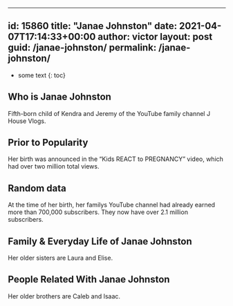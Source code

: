 ---
id: 15860
title: "Janae Johnston"
date: 2021-04-07T17:14:33+00:00
author: victor
layout: post
guid: /janae-johnston/
permalink: /janae-johnston/
---

* some text
{: toc}

## Who is Janae Johnston

Fifth-born child of Kendra and Jeremy of the YouTube family channel J House Vlogs. 

## Prior to Popularity

Her birth was announced in the &#8220;Kids REACT to PREGNANCY&#8221; video, which had over two million total views.

## Random data

At the time of her birth, her familys YouTube channel had already earned more than 700,000 subscribers. They now have over 2.1 million subscribers. 

## Family & Everyday Life of Janae Johnston

Her older sisters are Laura and Elise.

## People Related With Janae Johnston

Her older brothers are Caleb and Isaac.
 